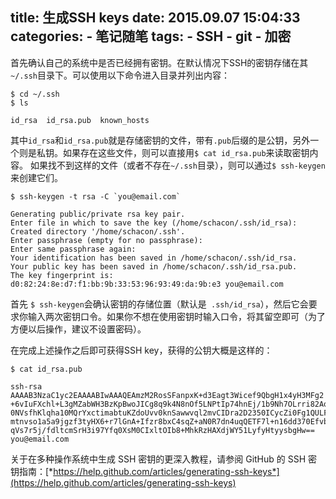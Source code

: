 title: 生成SSH keys
date: 2015.09.07 15:04:33
categories:
	- 笔记随笔
tags:
	- SSH
	- git
	- 加密
---
首先确认自己的系统中是否已经拥有密钥。在默认情况下SSH的密钥存储在其`~/.ssh`目录下。可以使用以下命令进入目录并列出内容：
```
$ cd ~/.ssh
$ ls

id_rsa  id_rsa.pub  known_hosts
```

其中`id_rsa`和`id_rsa.pub`就是存储密钥的文件，带有`.pub`后缀的是公钥，另外一个则是私钥。如果存在这些文件，则可以直接用`$ cat id_rsa.pub`来读取密钥内容。
如果找不到这样的文件（或者不存在`~/.ssh`目录），则可以通过`$ ssh-keygen`来创建它们。
```
$ ssh-keygen -t rsa -C `you@email.com`

Generating public/private rsa key pair.
Enter file in which to save the key (/home/schacon/.ssh/id_rsa):
Created directory '/home/schacon/.ssh'.
Enter passphrase (empty for no passphrase):
Enter same passphrase again:
Your identification has been saved in /home/schacon/.ssh/id_rsa.
Your public key has been saved in /home/schacon/.ssh/id_rsa.pub.
The key fingerprint is:
d0:82:24:8e:d7:f1:bb:9b:33:53:96:93:49:da:9b:e3 you@email.com
```

<!-- more -->

首先 `$ ssh-keygen`会确认密钥的存储位置（默认是` .ssh/id_rsa`），然后它会要求你输入两次密钥口令。如果你不想在使用密钥时输入口令，将其留空即可（为了方便以后操作，建议不设置密码）。

在完成上述操作之后即可获得SSH key，获得的公钥大概是这样的：
```
$ cat id_rsa.pub

ssh-rsa AAAAB3NzaC1yc2EAAAABIwAAAQEAmzM2RosSFanpxK+d3Eagt3Wicef9QbgH1x4yH3MFg2
+6vIuFXchl+L3gMZabWH3BzKpBwoJICg8q9k4N8nOf5LNPtIp74hnEj/1b9Nh7OLrri82Ao6FYEdkC
0NVsfhKlqha10MQrYxctimabtuKZdoUvv0knSawwvql2mvCIDra2D2350ICycZi0Fg1QULF3QdDF8E
mtnvso1a5a9jgzf3tyHX6+r7lGnA+Ifzr8bxC4sqZ+aN0R7dn4uqQETF7l+n16dd370Efvbvj8CabZ
qVs7r5j/fdltcmSrH3i97Yfq0XsM0CIxltOIb8+MhkRzHAXdjWY51LyfyHtyysbgHw==
you@email.com
```

关于在多种操作系统中生成 SSH 密钥的更深入教程，请参阅 GitHub 的 SSH 密钥指南：[*https://help.github.com/articles/generating-ssh-keys*](https://help.github.com/articles/generating-ssh-keys)